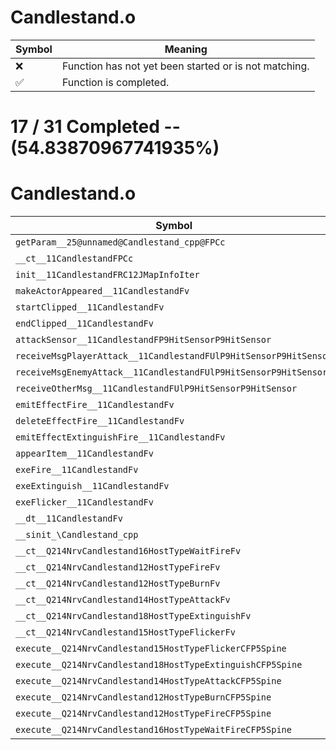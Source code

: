 # Candlestand.o
| Symbol | Meaning 
| ------------- | ------------- 
| :x: | Function has not yet been started or is not matching. 
| :white_check_mark: | Function is completed. 


# 17 / 31 Completed -- (54.83870967741935%)
# Candlestand.o
| Symbol | Decompiled? |
| ------------- | ------------- |
| `getParam__25@unnamed@Candlestand_cpp@FPCc` | :x: |
| `__ct__11CandlestandFPCc` | :white_check_mark: |
| `init__11CandlestandFRC12JMapInfoIter` | :white_check_mark: |
| `makeActorAppeared__11CandlestandFv` | :white_check_mark: |
| `startClipped__11CandlestandFv` | :x: |
| `endClipped__11CandlestandFv` | :x: |
| `attackSensor__11CandlestandFP9HitSensorP9HitSensor` | :x: |
| `receiveMsgPlayerAttack__11CandlestandFUlP9HitSensorP9HitSensor` | :x: |
| `receiveMsgEnemyAttack__11CandlestandFUlP9HitSensorP9HitSensor` | :x: |
| `receiveOtherMsg__11CandlestandFUlP9HitSensorP9HitSensor` | :x: |
| `emitEffectFire__11CandlestandFv` | :white_check_mark: |
| `deleteEffectFire__11CandlestandFv` | :white_check_mark: |
| `emitEffectExtinguishFire__11CandlestandFv` | :white_check_mark: |
| `appearItem__11CandlestandFv` | :x: |
| `exeFire__11CandlestandFv` | :x: |
| `exeExtinguish__11CandlestandFv` | :x: |
| `exeFlicker__11CandlestandFv` | :x: |
| `__dt__11CandlestandFv` | :white_check_mark: |
| `__sinit_\Candlestand_cpp` | :white_check_mark: |
| `__ct__Q214NrvCandlestand16HostTypeWaitFireFv` | :white_check_mark: |
| `__ct__Q214NrvCandlestand12HostTypeFireFv` | :white_check_mark: |
| `__ct__Q214NrvCandlestand12HostTypeBurnFv` | :white_check_mark: |
| `__ct__Q214NrvCandlestand14HostTypeAttackFv` | :white_check_mark: |
| `__ct__Q214NrvCandlestand18HostTypeExtinguishFv` | :white_check_mark: |
| `__ct__Q214NrvCandlestand15HostTypeFlickerFv` | :white_check_mark: |
| `execute__Q214NrvCandlestand15HostTypeFlickerCFP5Spine` | :white_check_mark: |
| `execute__Q214NrvCandlestand18HostTypeExtinguishCFP5Spine` | :white_check_mark: |
| `execute__Q214NrvCandlestand14HostTypeAttackCFP5Spine` | :x: |
| `execute__Q214NrvCandlestand12HostTypeBurnCFP5Spine` | :x: |
| `execute__Q214NrvCandlestand12HostTypeFireCFP5Spine` | :white_check_mark: |
| `execute__Q214NrvCandlestand16HostTypeWaitFireCFP5Spine` | :x: |
